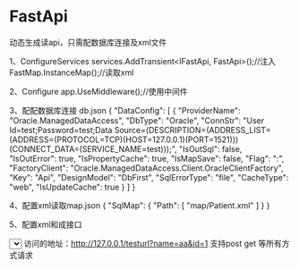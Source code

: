 # FastApi 
动态生成读api，只需配数据库连接及xml文件

1、ConfigureServices
services.AddTransient<IFastApi, FastApi>();//注入
FastMap.InstanceMap();//读取xml

2、Configure
app.UseMiddleware<FastApiHandler>();//使用中间件
 
3、配配数据库连接 db.json
{
  "DataConfig": [
    {
      "ProviderName": "Oracle.ManagedDataAccess",
      "DbType": "Oracle",
      "ConnStr": "User Id=test;Password=test;Data Source=(DESCRIPTION=(ADDRESS_LIST=(ADDRESS=(PROTOCOL=TCP)(HOST=127.0.0.1)(PORT=1521)))(CONNECT_DATA=(SERVICE_NAME=test)));",
      "IsOutSql": false,
      "IsOutError": true,
      "IsPropertyCache": true,
      "IsMapSave": false,
      "Flag": ":",
      "FactoryClient": "Oracle.ManagedDataAccess.Client.OracleClientFactory",
      "Key": "Api",
      "DesignModel": "DbFirst",
      "SqlErrorType": "file",
      "CacheType": "web",
      "IsUpdateCache": true
    }
  ]
}

4、配置xml读取map.json
{
  "SqlMap": { "Path": [ "map/Patient.xml" ] }
}

5、配置xml和成接口
<?xml version="1.0" encoding="utf-8" ?>
<sqlMap>
   <select id="testurl" db="Api">
    select * from table a
    <dynamic prepend=" where 1=1 ">
      <isNotNullOrEmpty prepend=" and " property="name">a.name = :name</isNotNullOrEmpty>      
      <isNotNullOrEmpty prepend=" and " property="id">a.id = :id</isNotNullOrEmpty>
    </dynamic>
 </select>
</sqlMap

访问的地址：http://127.0.0.1/testurl?name=aa&id=1
支持post get 等所有方式请求

